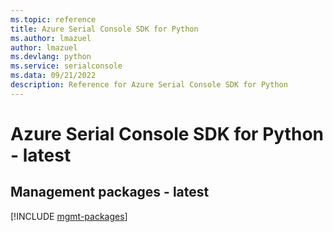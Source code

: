 ```yaml
---
ms.topic: reference
title: Azure Serial Console SDK for Python
ms.author: lmazuel
author: lmazuel
ms.devlang: python
ms.service: serialconsole
ms.data: 09/21/2022
description: Reference for Azure Serial Console SDK for Python
---
```

# Azure Serial Console SDK for Python - latest

## Management packages - latest
[!INCLUDE [mgmt-packages](serial-console-mgmt-index.md)]